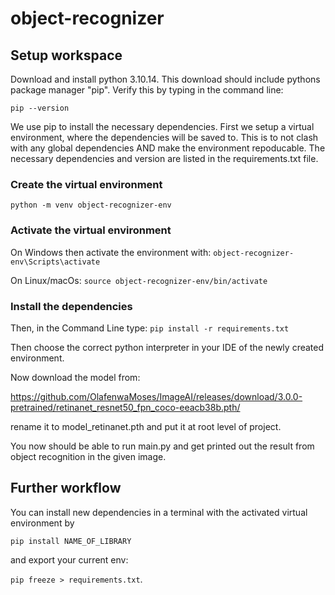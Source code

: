 # object-recognizer

## Setup workspace

Download and install python 3.10.14. This download should include pythons package manager "pip". Verify this by typing in the command line:

`pip --version`

We use pip to install the necessary dependencies. 
First we setup a virtual environment, where the dependencies will be saved to. This is to not clash with any global dependencies AND make the environment repoducable.
The necessary dependencies and version are listed in the requirements.txt file.
### Create the virtual environment
`python -m venv object-recognizer-env`

### Activate the virtual environment
On Windows then activate the environment with:
`object-recognizer-env\Scripts\activate`

On Linux/macOs:
`source object-recognizer-env/bin/activate`

### Install the dependencies
Then, in the Command Line type:
`pip install -r requirements.txt`

Then choose the correct python interpreter in your IDE of the newly created environment.

Now download the model from:

https://github.com/OlafenwaMoses/ImageAI/releases/download/3.0.0-pretrained/retinanet_resnet50_fpn_coco-eeacb38b.pth/

rename it to model_retinanet.pth and put it at root level of project.

You now should be able to run main.py and get printed out the result from object recognition in the given image.

## Further workflow
You can install new dependencies in a terminal with the activated virtual environment by

`pip install NAME_OF_LIBRARY`

and export your current env:

`pip freeze > requirements.txt`.

